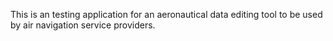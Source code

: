 This is an testing application for an aeronautical data editing tool to be used by air navigation service providers.